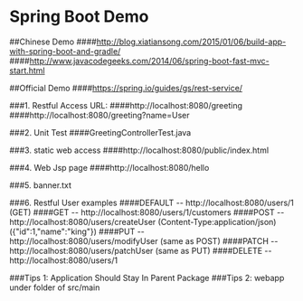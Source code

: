 # Spring Boot Demo

##Chinese Demo
####http://blog.xiatiansong.com/2015/01/06/build-app-with-spring-boot-and-gradle/
####http://www.javacodegeeks.com/2014/06/spring-boot-fast-mvc-start.html

##Official Demo
####https://spring.io/guides/gs/rest-service/

###1. Restful Access URL:
####http://localhost:8080/greeting
####http://localhost:8080/greeting?name=User

###2. Unit Test
####GreetingControllerTest.java

###3. static web access
####http://localhost:8080/public/index.html

###4. Web Jsp page
####http://localhost:8080/hello

###5. banner.txt

###6. Restful User examples
####DEFAULT -- http://localhost:8080/users/1 (GET)
####GET     -- http://localhost:8080/users/1/customers
####POST    -- http://localhost:8080/users/createUser (Content-Type:application/json) ({"id":1,"name":"king"}) 
####PUT     -- http://localhost:8080/users/modifyUser (same as POST)
####PATCH   -- http://localhost:8080/users/patchUser (same as PUT)
####DELETE  -- http://localhost:8080/users/1

###Tips 1: Application Should Stay In Parent Package
###Tips 2: webapp under folder of src/main